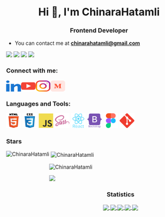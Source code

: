 <h1 align="center">Hi 👋, I'm ChinaraHatamli </h1>
<h3 align="center">Frontend Developer</h3>

- You can contact me at **chinarahatamli@gmail.com**

<div> <a href="https://www.linkedin.com/in/@chinara-jalilova-hatamli" target="_blank"><img src="https://img.shields.io/badge/LinkedIn-0077B5?style=for-the-badge&logo=linkedin&logoColor=white" target="_blank"></a>
<a href="https://github.com/ChinaraHatamli" target="_blank"><img src="https://img.shields.io/badge/GitHub-100000?style=for-the-badge&logo=github&logoColor=white" target="_blank"></a>
<a href="https://www.instagram.com/chinarajalilova/" target="_blank"><img src="https://img.shields.io/badge/Instagram-E4405F?style=for-the-badge&logo=instagram&logoColor=white" target="_blank"></a>
<a href = "mailto:chinarahatamli@gmail.com"><img src="https://img.shields.io/badge/-Gmail-%23333?style=for-the-badge&logo=gmail&logoColor=white" target="_blank"></a>
</div><h3 align="left">Connect with me:</h3>
<p align="left">
<a href="https://linkedin.com/in/@chinara-jalilova-hatamli" target="blank"><img align="center" src="https://raw.githubusercontent.com/teamedwardforever/Readme-Generator/71f25dd8b98329b168142a6b782a107b75eab178/svg/Social/linked-in-alt.svg" alt="@chinara-jalilova-hatamli" height="30" width="40" /></a><a href="https://www.youtube.com/c/@chinarajalilova" target="blank"><img align="center" src="https://raw.githubusercontent.com/teamedwardforever/Readme-Generator/71f25dd8b98329b168142a6b782a107b75eab178/svg/Social/youtube.svg" alt="@chinarajalilova" height="30" width="40" /></a><a href="https://instagram.com/@chinarajalilova" target="blank"><img align="center" src="https://raw.githubusercontent.com/teamedwardforever/Readme-Generator/71f25dd8b98329b168142a6b782a107b75eab178/svg/Social/instagram.svg" alt="@chinarajalilova" height="30" width="40" /></a><a href="https://medium.com/@chinarajalilova" target="blank"><img align="center" src="https://raw.githubusercontent.com/teamedwardforever/Readme-Generator/71f25dd8b98329b168142a6b782a107b75eab178/svg/Social/medium.svg" alt="@chinarajalilova" height="30" width="40" /></a></p>

<h3 align="left">Languages and Tools:</h3>
<p align="left">
<img src="https://raw.githubusercontent.com/teamedwardforever/Readme-Generator/71f25dd8b98329b168142a6b782a107b75eab178/svg/Skills/Frontend/html5-original-wordmark.svg" alt="HTML" width="40" height="40"/>
<img src="https://raw.githubusercontent.com/teamedwardforever/Readme-Generator/71f25dd8b98329b168142a6b782a107b75eab178/svg/Skills/Frontend/css3-original-wordmark.svg" alt="Css" width="40" height="40"/>
<img src="https://raw.githubusercontent.com/teamedwardforever/Readme-Generator/71f25dd8b98329b168142a6b782a107b75eab178/svg/Skills/Languages/javascript-original.svg" alt="Javascript" width="40" height="40"/>
<img src="https://raw.githubusercontent.com/teamedwardforever/Readme-Generator/71f25dd8b98329b168142a6b782a107b75eab178/svg/Skills/Frontend/sass-original.svg" alt="Sass" width="40" height="40"/>
<img src="https://raw.githubusercontent.com/teamedwardforever/Readme-Generator/71f25dd8b98329b168142a6b782a107b75eab178/svg/Skills/Frontend/react-original-wordmark.svg" alt="React" width="40" height="40"/>
<img src="https://raw.githubusercontent.com/teamedwardforever/Readme-Generator/71f25dd8b98329b168142a6b782a107b75eab178/svg/Skills/Frontend/bootstrap-plain-wordmark.svg" alt="Bootstrap" width="40" height="40"/>
<img src="https://raw.githubusercontent.com/teamedwardforever/Readme-Generator/71f25dd8b98329b168142a6b782a107b75eab178/svg/Skills/Software/figma-icon.svg" alt="Figma" width="40" height="40"/>
<img src="https://raw.githubusercontent.com/teamedwardforever/Readme-Generator/71f25dd8b98329b168142a6b782a107b75eab178/svg/Skills/Other/git-scm-icon.svg" alt="Git" width="40" height="40"/>
</p>

<h3 align="left">Stars</h3>
<img align="left" height="180em" src="https://github-readme-stats.vercel.app/api/top-langs/?username=ChinaraHatamli&layout=compact&theme=" alt=ChinaraHatamli />

<p>&nbsp;<img align="center" height="180em" src="https://github-readme-stats.vercel.app/api?username=ChinaraHatamli&show_icons=true&locale=en&theme=default" alt="ChinaraHatamli" /></p>

<p><img align="center" height="180em" src="https://github-readme-streak-stats.herokuapp.com/?user=ChinaraHatamli&theme=" alt="ChinaraHatamli" /></p>

<img src="https://user-images.githubusercontent.com/73097560/115834477-dbab4500-a447-11eb-908a-139a6edaec5c.gif"><h3 align="center">Statistics</h3>
<div align="center">
<a href="https://github.com/ChinaraHatamli">
<img align="center" src="http://github-profile-summary-cards.vercel.app/api/cards/stats?username=ChinaraHatamli&theme=transparent" height="180em" />
<img align="center" src="http://github-profile-summary-cards.vercel.app/api/cards/most-commit-language?username=ChinaraHatamli&theme=transparent" height="180em" />
<img align="center" src="http://github-profile-summary-cards.vercel.app/api/cards/repos-per-language?username=ChinaraHatamli&theme=transparent" height="180em" />
<img align="center" src="http://github-profile-summary-cards.vercel.app/api/cards/productive-time?username=ChinaraHatamli&theme=transparent" height="180em" />
<img align="center" src="http://github-profile-summary-cards.vercel.app/api/cards/profile-details?username=ChinaraHatamli&theme=transparent" height="180em" />
</div>
